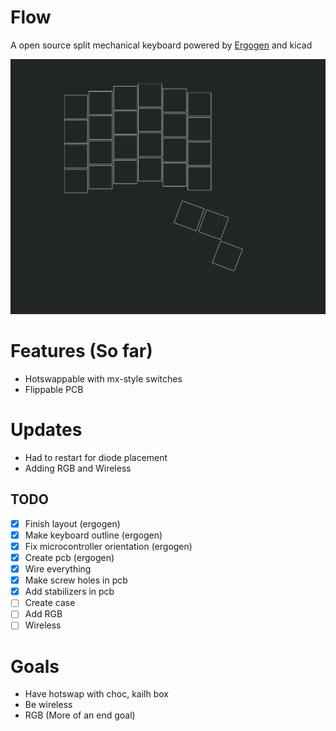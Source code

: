 # Flow
A open source split mechanical keyboard powered by [Ergogen](https://github.com/ergogen/ergogen) and kicad


![Main layout](flow.png)

# Features (So far)
- Hotswappable with mx-style switches
- Flippable PCB
# Updates
- Had to restart for diode placement
- Adding RGB and Wireless
## TODO
- [x] Finish layout (ergogen)
- [x] Make keyboard outline (ergogen) 
- [x] Fix microcontroller orientation (ergogen)
- [x] Create pcb (ergogen)
- [x] Wire everything
- [x] Make screw holes in pcb
- [x] Add stabilizers in pcb
- [ ] Create case  
- [ ] Add RGB
- [ ] Wireless

# Goals
- Have hotswap with choc, kailh box
- Be wireless
- RGB (More of an end goal)

